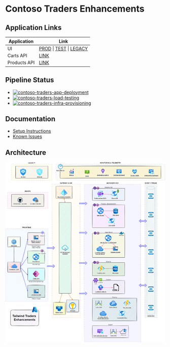 # Contoso Traders Enhancements

## Application Links

| Application  | Link                                                                                                                                          |
| ------------ | --------------------------------------------------------------------------------------------------------------------------------------------- |
| UI           | [PROD](https://www.contosotraders.com/) \| [TEST](https://test.contosotraders.com/) \| [LEGACY](https://contoso-traders-uitest.azureedge.net) |
| Carts API    | [LINK](https://contoso-traders-cartstest.orangeflower-95b09b9d.eastus.azurecontainerapps.io/swagger/)                                         |
| Products API | [LINK](https://contoso-traders-productstest.azurewebsites.net/swagger/)                                                                       |

## Pipeline Status

* [![contoso-traders-app-deployment](https://github.com/CloudLabs-AI/ContosoTraders/actions/workflows/contoso-traders-app-deployment.yml/badge.svg)](https://github.com/CloudLabs-AI/ContosoTraders/actions/workflows/contoso-traders-app-deployment.yml)
* [![contoso-traders-load-testing](https://github.com/CloudLabs-AI/ContosoTraders/actions/workflows/contoso-traders-load-testing.yml/badge.svg)](https://github.com/CloudLabs-AI/ContosoTraders/actions/workflows/contoso-traders-load-testing.yml)
* [![contoso-traders-infra-provisioning](https://github.com/CloudLabs-AI/ContosoTraders/actions/workflows/contoso-traders-infra-provisioning.yml/badge.svg)](https://github.com/CloudLabs-AI/ContosoTraders/actions/workflows/contoso-traders-infra-provisioning.yml)

## Documentation

* [Setup Instructions](./docs/setup-instructions.md)
* [Known Issues](https://github.com/CloudLabs-AI/ContosoTraders/issues)

## Architecture

![Architecture](./docs/architecture/contoso-traders-enhancements.drawio.png)
